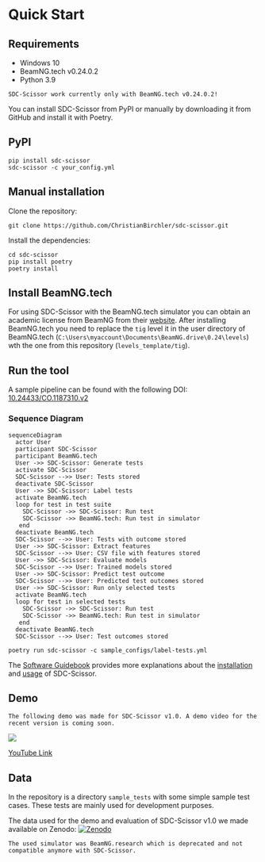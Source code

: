 # Quick Start
## Requirements
* Windows 10
* BeamNG.tech v0.24.0.2
* Python 3.9

````{note}
SDC-Scissor work currently only with BeamNG.tech v0.24.0.2!
````

You can install SDC-Scissor from PyPI or manually by downloading it from GitHub and install it with Poetry.
## PyPI
````shell
pip install sdc-scissor
sdc-scissor -c your_config.yml
````

## Manual installation
Clone the repository:
````shell
git clone https://github.com/ChristianBirchler/sdc-scissor.git
````

Install the dependencies:
````shell
cd sdc-scissor
pip install poetry
poetry install
````

## Install BeamNG.tech
For using SDC-Scissor with the BeamNG.tech simulator you can obtain an academic license from BeamNG from their
[website](https://register.beamng.tech/). After installing BeamNG.tech you need to replace the `tig` level it in the
user directory of BeamNG.tech (`C:\Users\myaccount\Documents\BeamNG.drive\0.24\levels`) wth the one from this repository
(`levels_template/tig`).


## Run the tool

A sample pipeline can be found with the following DOI: [10.24433/CO.1187310.v2](https://doi.org/10.24433/CO.1187310.v2)

### Sequence Diagram
```{mermaid}
sequenceDiagram
  actor User
  participant SDC-Scissor
  participant BeamNG.tech
  User ->> SDC-Scissor: Generate tests
  activate SDC-Scissor
  SDC-Scissor -->> User: Tests stored
  deactivate SDC-Scissor
  User ->> SDC-Scissor: Label tests
  activate BeamNG.tech
  loop for test in test suite
    SDC-Scissor ->> SDC-Scissor: Run test
    SDC-Scissor ->> BeamNG.tech: Run test in simulator
   end
  deactivate BeamNG.tech
  SDC-Scissor -->> User: Tests with outcome stored
  User ->> SDC-Scissor: Extract features
  SDC-Scissor -->> User: CSV file with features stored
  User ->> SDC-Scissor: Evaluate models
  SDC-Scissor -->> User: Trained models stored
  User ->> SDC-Scissor: Predict test outcome
  SDC-Scissor -->> User: Predicted test outcomes stored
  User ->> SDC-Scissor: Run only selected tests
  activate BeamNG.tech
  loop for test in selected tests
    SDC-Scissor ->> SDC-Scissor: Run test
    SDC-Scissor ->> BeamNG.tech: Run test in simulator
   end
  deactivate BeamNG.tech
  SDC-Scissor -->> User: Test outcomes stored
```

````shell
poetry run sdc-scissor -c sample_configs/label-tests.yml
````

The [Software Guidebook](../software_guidebook/introduction.md) provides more explanations about the
[installation](../software_guidebook/deployment.md) and [usage](../software_guidebook/operation_and_support.md) of
SDC-Scissor.

## Demo
````{note}
The following demo was made for SDC-Scissor v1.0. A demo video for the recent version is coming soon.
````
[![](https://img.youtube.com/vi/Cn8p648KnfQ/maxresdefault.jpg)](https://youtu.be/Cn8p648KnfQ)

[YouTube Link](https://youtu.be/Cn8p648KnfQ)

## Data
In the repository is a directory `sample_tests` with some simple sample test cases. These tests are mainly used for
development purposes.

The data used for the demo and evaluation of SDC-Scissor v1.0 we made available on Zenodo:
[![Zenodo](https://zenodo.org/badge/DOI/10.5281/zenodo.5903161.svg)](https://doi.org/10.5281/zenodo.5903161)
````{note}
The used simulator was BeamNG.research which is deprecated and not compatible anymore with SDC-Scissor.
````
